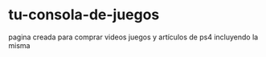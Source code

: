 # tu-consola-de-juegos
pagina creada para comprar videos juegos y artículos de ps4 incluyendo la misma
